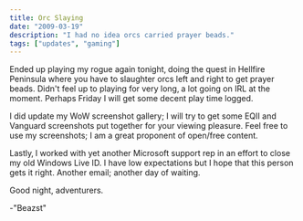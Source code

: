 ```yaml
---
title: Orc Slaying
date: "2009-03-19"
description: "I had no idea orcs carried prayer beads."
tags: ["updates", "gaming"]
---
```


Ended up playing my rogue again tonight‚ doing the quest in Hellfire Peninsula where you have to slaughter orcs left and right to get prayer beads. Didn't feel up to playing for very long‚ a lot going on IRL at the moment. Perhaps Friday I will get some decent play time logged.

I did update my WoW screenshot gallery; I will try to get some EQII and Vanguard screenshots put together for your viewing pleasure. Feel free to use my screenshots; I am a great proponent of open/free content.

Lastly‚ I worked with yet another Microsoft support rep in an effort to close my old Windows Live ID. I have low expectations but I hope that this person gets it right. Another email; another day of waiting.

Good night, adventurers.

-"Beazst"
